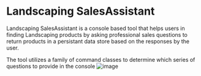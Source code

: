 # Landscaping SalesAssistant
Landscaping SalesAssistant is a console based tool that helps users in finding Landscaping products by asking professional sales questions to return products
in a persistant data store based on the responses by the user.

The tool utilizes a family of command classes to determine which series of questions to provide in the console 
![image](https://user-images.githubusercontent.com/129143660/229258410-fac3603d-aea1-4d17-a379-cf5384a9994e.png)


